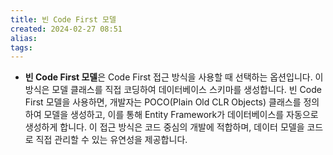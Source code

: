 ```yaml
---
title: 빈 Code First 모델
created: 2024-02-27 08:51
alias:
tags:
---
```

- **빈 Code First 모델**은 Code First 접근 방식을 사용할 때 선택하는 옵션입니다. 이 방식은 모델 클래스를 직접 코딩하여 데이터베이스 스키마를 생성합니다. 빈 Code First 모델을 사용하면, 개발자는 POCO(Plain Old CLR Objects) 클래스를 정의하여 모델을 생성하고, 이를 통해 Entity Framework가 데이터베이스를 자동으로 생성하게 합니다. 이 접근 방식은 코드 중심의 개발에 적합하며, 데이터 모델을 코드로 직접 관리할 수 있는 유연성을 제공합니다.


